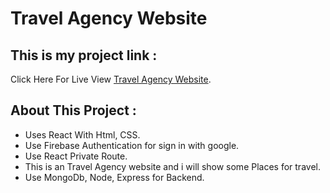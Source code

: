 # Travel Agency Website

## This is my project link :

Click Here For Live View [Travel Agency Website](https://travel-assignment.web.app/).

## About This Project :

- Uses React With Html, CSS.
- Use Firebase Authentication for sign in with google.
- Use React Private Route.
- This is an Travel Agency website and i will show some Places for travel.
- Use MongoDb, Node, Express for Backend.

